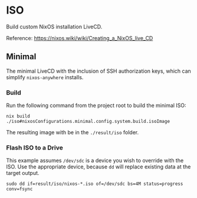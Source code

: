 # ISO

Build custom NixOS installation LiveCD.

Reference: https://nixos.wiki/wiki/Creating_a_NixOS_live_CD

## Minimal

The minimal LiveCD with the inclusion of SSH authorization keys, which can simplify `nixos-anywhere` installs.

### Build

Run the following command from the project root to build the minimal ISO:

```
nix build ./iso#nixosConfigurations.minimal.config.system.build.isoImage
```

The resulting image with be in the `./result/iso` folder.

### Flash ISO to a Drive

This example assumes `/dev/sdc` is a device you wish to override with the ISO. Use the appropriate device, because `dd` will replace existing data at the target output.

```
sudo dd if=result/iso/nixos-*.iso of=/dev/sdc bs=4M status=progress conv=fsync
```
